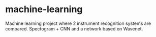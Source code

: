 # machine-learning
Machine learning project where 2 instrument recognition systems are compared. Spectogram + CNN and a network based on Wavenet.
